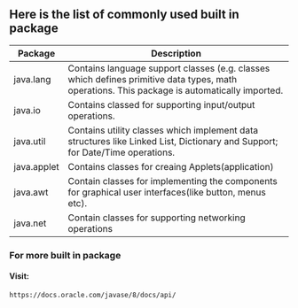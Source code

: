 <h2> Here is the list of commonly used built in package</h2>


| Package      | Description                                                                                                                                            |
|------------  |--------------------------------------------------------------------------------------------------------------------------------------------------------|
| java.lang    | Contains language support classes (e.g. classes which defines primitive data types, math operations. This package is automatically imported.           |
| java.io      | Contains classed for supporting input/output operations.                                                                                               |
| java.util    | Contains utility classes which implement data structures like Linked List, Dictionary and Support; for Date/Time operations.                           |
| java.applet  | Contains classes for creaing Applets(application)                                                                                                      |
| java.awt     | Contain classes for implementing the components for graphical user interfaces(like button, menus etc).                                                 |
| java.net     | Contain classes for supporting networking operations                                                                                                   |


<h3>For more built in package</h3> 
<h4>Visit:</h4>

```
https://docs.oracle.com/javase/8/docs/api/
```
